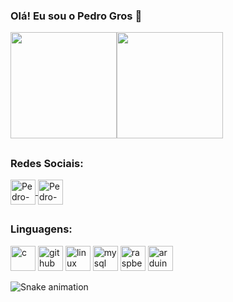 ### Olá! Eu sou o Pedro Gros 👋
  <img height="170em" src="https://github-readme-stats.vercel.app/api?username=Pedro-Gros&show_icons=False&theme=dark&include_all_commits=true&count_private=true"/><img height="170em" src="https://github-readme-stats.vercel.app/api/top-langs/?username=Pedro-Gros&layout=compact&langs_count=7&theme=dark"/>
 ##
  ### Redes Sociais:
  <a href="https://www.linkedin.com/in/pedro-gros/" target="_blank">
  <img align='center' alt="Pedro-linkedin" height ="40"width="40" src="https://cdn-icons-png.flaticon.com/512/174/174857.png" style="max-width:100%;">
  </a>
  <a href="https://www.instagram.com/pedrogros/" target="_blank">
  <img align="center" alt="Pedro-instagram" height="40" width="40" src="https://imagepng.org/wp-content/uploads/2017/08/instagram-icone-icon-2.png" style="max-     width:100%;">
</a>

##
 ### Linguagens:
<img src="https://cdn.jsdelivr.net/gh/devicons/devicon/icons/c/c-original.svg" alt="c" width="40" height="40" style="max-width:100%;"></img>
<img src="https://cdn.icon-icons.com/icons2/936/PNG/512/github-logo_icon-icons.com_73546.png" alt="github" width="40" height="40" style="max-width:100%;"></img>
<img src="https://cdn.jsdelivr.net/gh/devicons/devicon/icons/linux/linux-original.svg" alt="linux" width="40" height="40" style="max-width:100%;"></img>
<img src="https://cdn.jsdelivr.net/gh/devicons/devicon/icons/mysql/mysql-original-wordmark.svg" alt="mysql" width="40" height="40" style="max-width:100%;"></img>
<img src="https://cdn.jsdelivr.net/gh/devicons/devicon/icons/raspberrypi/raspberrypi-original.svg" alt="raspberrypi" width="40" height="40" style="max-width:100%;"></img>
<img src="https://cdn.jsdelivr.net/gh/devicons/devicon/icons/arduino/arduino-original-wordmark.svg" alt="arduino" width="40" height="40" style="max-width:100%;"></img>

  ![Snake animation](https://github.com/Pedro-Gros/Pedro-Gros/blob/output/github-contribution-grid-snake.svg)

